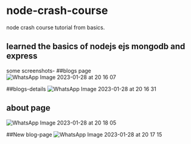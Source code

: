 # node-crash-course
node crash course tutorial from basics.

## learned the basics of nodejs ejs mongodb and express

some screenshots-
##blogs page
![WhatsApp Image 2023-01-28 at 20 16 07](https://user-images.githubusercontent.com/89141709/215273134-b141784c-c07d-487c-942a-066cc22dc908.jpg)


##blogs-details
![WhatsApp Image 2023-01-28 at 20 16 31](https://user-images.githubusercontent.com/89141709/215273166-c80f8163-4cee-4079-9ad4-f0f817feca48.jpg)


## about page
![WhatsApp Image 2023-01-28 at 20 18 05](https://user-images.githubusercontent.com/89141709/215273175-17a5083b-77e2-49b7-87c6-1a7c0667075f.jpg)


##New blog-page
![WhatsApp Image 2023-01-28 at 20 17 15](https://user-images.githubusercontent.com/89141709/215273194-8ebb41eb-cf15-4894-b02e-a0d8ba7cdf4e.jpg)
